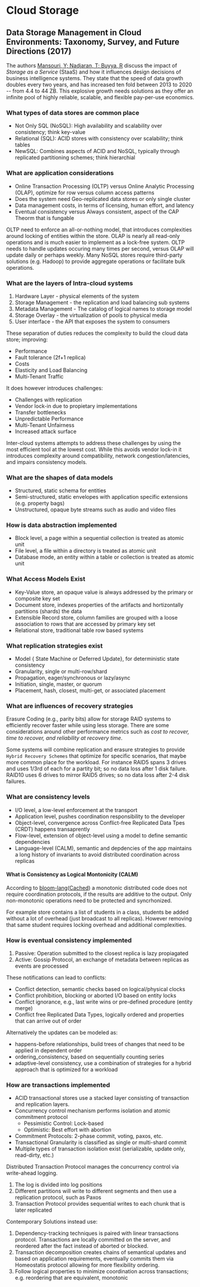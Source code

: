 # Cloud Storage

## Data Storage Management in Cloud Environments: Taxonomy, Survey, and Future Directions (2017)

The authors [Mansouri, Y; Nadjaran, T; Buyya, R](DataStorage_CloudEnv_Taxonomy.pdf) discuss the impact of _Storage as a Service_ (StaaS) and how it influences design decisions of business intelligence systems.  They state that the speed of data growth doubles every two years, and has increased ten fold between 2013 to 2020 -- from 4.4 to 44 ZB.  This explosive growth needs solutions as they offer an infinite pool of highly reliable, scalable, and flexible pay-per-use economics.

### What types of data stores are common place

- Not Only SQL (NoSQL): High availability and scalability over consistency; think key-value
- Relational (SQL): ACID stores with consistency over scalability; think tables
- NewSQL: Combines aspects of ACID and NoSQL, typically through replicated partitioning schemes; think hierarchial

### What are application considerations

- Online Transaction Processing (OLTP) versus Online Analytic Processing (OLAP), optimize for row versus column access patterns
- Does the system need Geo-replicated data stores or only single cluster
- Data management costs, in terms of licensing, human effort, and latency
- Eventual consistency versus Always consistent, aspect of the CAP Theorm that is fungable

OLTP need to enforce an all-or-nothing model, that introduces complexities around locking of entities within the store.  OLAP is nearly all read-only operations and is much easier to implement as a lock-free system.  OLTP needs to handle updates occuring many times per second, versus OLAP will update daily or perhaps weekly.  Many NoSQL stores require third-party solutions (e.g. Hadoop) to provide aggregate operations or facilitate bulk operations.

### What are the layers of Intra-cloud systems

1. Hardware Layer - physical elements of the system
2. Storage Management - the replication and load balancing sub systems
3. Metadata Management - The catalog of logical names to storage model
4. Storage Overlay - the virtualization of pools to physical media
5. User interface - the API that exposes the system to consumers

These separation of duties reduces the complexity to build the cloud data store; improving:

- Performance
- Fault tolerance (2f+1 replica)
- Costs
- Elasticity and Load Balancing
- Multi-Tenant Traffic

It does however introduces challenges:

- Challenges with replication
- Vendor lock-in due to propietary implementations
- Transfer bottlenecks
- Unpredictable Performance
- Multi-Tenant Unfairness
- Increased attack surface

Inter-cloud systems attempts to address these challenges by using the most efficient tool at the lowest cost.  While this avoids vendor lock-in it introduces complexity around compatibility, network congestion/latencies, and impairs consistency models.

### What are the shapes of data models

- Structured, static schema for entities
- Semi-structured, static envelopes with application specific extensions (e.g. property bags)
- Unstructured, opaque byte streams such as audio and video files

### How is data abstraction implemented

- Block level, a page within a sequential collection is treated as atomic unit
- File level, a file within a directory is treated as atomic unit
- Database mode, an entity within a table or collection is treated as atomic unit

### What Access Models Exist

- Key-Value store, an opaque value is always addressed by the primary or composite key set
- Document store, indexes properties of the artifacts and hortizontally partitions (shards) the data
- Extensible Record store, column families are grouped with a loose association to rows that are accessed by primary key set
- Relational store, traditional table row based systems

### What replication strategies exist

- Model { State Machine or Deferred Update}, for deterministic state consistency
- Granularity, single or multi-row/shard
- Propagation, eager/synchronous or lazy/async
- Initiation, single, master, or quorum
- Placement, hash, closest, multi-get, or associated placement

### What are influences of recovery strategies

Erasure Coding (e.g., parity bits) allow for storage RAID systems to efficiently recover faster while using less storage. There are some considerations around other performance metrics such as _cost to recover, time to recover, and reliability at recovery time_.

Some systems will combine replication and erasure strategies to  provide `Hybrid Recovery Schemes` that optimize for specific scenarios, that maybe more common place for the workload. For instance RAID5 spans 3 drives and uses 1/3rd of each for a partity bit; so no data loss after 1 disk failure.  RAID10 uses 6 drives to mirror RAID5 drives; so no data loss after 2-4 disk failures.

### What are consistency levels

- I/O level, a low-level enforcement at the transport
- Application level, pushes coordination responsibility to the developer
- Object-level, convergence across Conflict-free Replicated Data Tpes (CRDT) happens transaprently
- Flow-level, extension of object-level using a model to define semantic dependencies
- Language-level (CALM), semantic and depdencies of the app maintains a long history of invariants to avoid distributed coordination across replicas

#### What is Consistency as Logical Montonicity (CALM)

According to [bloom-lang](http://bloom-lang.net/calm/)([Cached](calm.pdf)) a monotonic distributed code does not require coordination protocols, if the results are additive to the output.  Only non-monotonic operations need to be protected and syncrhonized.

For example store contains a list of students in a class, students be added without a lot of overhead (just broadcast to all replicas).  However removing that same student requires locking overhead and additional complexities.

### How is eventual consistency implemented

1. Passive: Operation submitted to the closest replica is lazy propiagated
2. Active: Gossip Protocol, an exchange of metadata between replicas as events are processed

These notifications can lead to conflicts:

- Conflict detection, semantic checks based on logical/physical clocks
- Conflict prohibition, blocking or aborted I/O based on entity locks
- Conflict ignorance, e.g., last write wins or pre-defined procedure (entity merge)
- Conflict free Replicated Data Types, logically ordered and properties that can arrive out of order

Alternatively the updates can be modeled as:

- happens-before relationships, build trees of changes that need to be applied in dependent order
- ordering_consistency, based on sequentially counting series
- adaptive-level consistency, use a combination of strategies for a hybrid approach that is optimized for a workload

### How are transactions implemented

- ACID transactional stores use a stacked layer consisting of transaction and replication layers.
- Concurrency control mechanism performs isolation and atomic commitment protocol
  - Pessimistic Control: Lock-based
  - Optimistic: Best effort with abortion
- Commitment Protocols: 2-phase commit, voting, paxos, etc.
- Transactional Granularity is classified as single or multi-shard commit
- Multiple types of transaction isolation exist (serializable, update only, read-dirty, etc.)

Distributed Transaction Protocol manages the concurrency control via write-ahead logging.

1. The log is divided into log positions
2. Different partitions will write to different segments and then use a replication protocol, such as Paxos
3. Transaction Protocol provides sequential writes to each chunk that is later replicated

Contemporary Solutions instead use:

1. Dependency-tracking techniques is paired with linear transactions protocol. Transactions are locally committed on the server, and reordered after the fact instead of aborted or blocked.
2. Transaction decomposition creates chains of semantical updates and based on application requirements, eventually commits them via Homeostatis protocol allowing for more flexibility ordering.
3. Follow logical properties to minimize coordination across transactions; e.g. reordering that are equivalent, monotonic